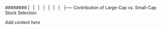 ######## |   |   |   |   |   |   |   ├── Contribution of Large-Cap vs. Small-Cap Stock Selection

*Add content here*
